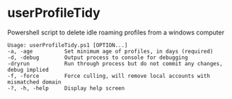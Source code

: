 # userProfileTidy
Powershell script to delete idle roaming profiles from a windows computer

```
Usage: userProfileTidy.ps1 [OPTION...]
-a, -age          Set minimum age of profiles, in days (required)
-d, -debug        Output process to console for debugging
-dryrun           Run through process but do not commit any changes, debug implied
-f, -force        Force culling, will remove local accounts with mismatched domain
-?, -h, -help     Display help screen
```
